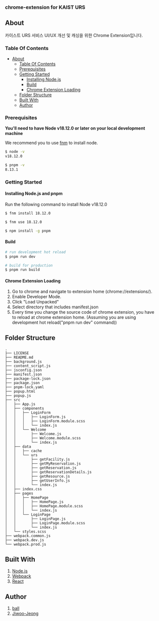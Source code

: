 ### chrome-extension for KAIST URS

## About

카이스트 URS 서비스 UI/UX 개선 및 캐싱을 위한 Chrome Extension입니다.

### Table Of Contents

- [About](#about)
  - [Table Of Contents](#table-of-contents)
  - [Prerequisites](#prerequisites)
  - [Getting Started](#getting-started)
    - [Installing Node.js](#installing-nodejs-and-pnpm)
    - [Build](#build)
    - [Chrome Extension Loading](#chrome-extension-loading)
  - [Folder Structure](#folder-structure)
  - [Built With](#built-with)
  - [Author](#author)

### Prerequisites

**You'll need to have Node v18.12.0 or later on your local development machine**

We recommend you to use [fnm](https://github.com/Schniz/fnm) to install node.

```bash
$ node -v
v18.12.0

$ pnpm -v
8.13.1
```

### Getting Started

#### Installing Node.js and pnpm

Run the following command to install Node v18.12.0

```bash
$ fnm install 18.12.0

$ fnm use 18.12.0

$ npm install -g pnpm
```

#### Build

```bash
# run development hot reload
$ pnpm run dev

# build for production
$ pnpm run build
```

#### Chrome Extension Loading

1. Go to chrome and navigate to extension home (chrome://extensions/).
2. Enable Developer Mode.
3. Click "Load Unpacked"
4. Select directory that includes manifest.json
5. Every time you change the source code of chrome extension, you have to reload at chrome extension home.
   (Assuming you are using development hot reload("pnpm run dev" command))

## Folder Structure

```text
.
├── LICENSE
├── README.md
├── background.js
├── content_script.js
├── jsconfig.json
├── manifest.json
├── package-lock.json
├── package.json
├── pnpm-lock.yaml
├── popup.html
├── popup.js
├── src
│   ├── App.js
│   ├── components
│   │   ├── LoginForm
│   │   │   ├── LoginForm.js
│   │   │   ├── LoginForm.module.scss
│   │   │   └── index.js
│   │   └── Welcome
│   │       ├── Welcome.js
│   │       ├── Welcome.module.scss
│   │       └── index.js
│   ├── data
│   │   ├── cache
│   │   └── urs
│   │       ├── getFacility.js
│   │       ├── getMyReservation.js
│   │       ├── getReservation.js
│   │       ├── getReservationDetails.js
│   │       ├── getResource.js
│   │       ├── getUserInfo.js
│   │       └── index.js
│   ├── index.css
│   ├── pages
│   │   ├── HomePage
│   │   │   ├── HomePage.js
│   │   │   ├── HomePage.module.scss
│   │   │   └── index.js
│   │   └── LoginPage
│   │       ├── LoginPage.js
│   │       ├── LoginPage.module.scss
│   │       └── index.js
│   └── styles.scss
├── webpack.common.js
├── webpack.dev.js
└── webpack.prod.js

```

## Built With

1. [Node.js](https://nodejs.org/en/about)
2. [Webpack](https://webpack.js.org/)
3. [React](https://react.dev/)

## Author

1. [ball](https://github.com/jinho-choi123)
2. [Jiwoo-Jeong](https://github.com/jiwoojeong17)
